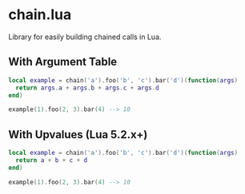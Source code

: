 # chain.lua
Library for easily building chained calls in Lua.

## With Argument Table
```lua
local example = chain('a').foo('b', 'c').bar('d')(function(args)
  return args.a + args.b + args.c + args.d
end)

example(1).foo(2, 3).bar(4) --> 10
```

## With Upvalues (Lua 5.2.x+)
```lua
local example = chain('a').foo('b', 'c').bar('d')(function(args)
  return a + b + c + d
end)

example(1).foo(2, 3).bar(4) --> 10
```
